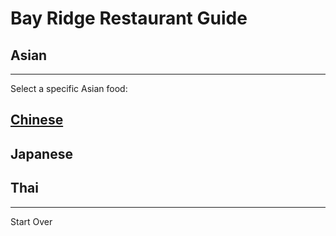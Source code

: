 # Bay Ridge Restaurant Guide
## Asian
---
Select a specific Asian food:
## [Chinese](/chinese.md)
## Japanese
## Thai
---
Start Over